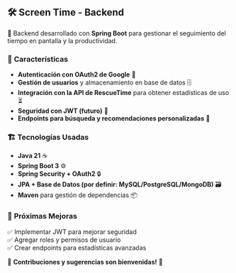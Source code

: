 ## 🛠 **Screen Time - Backend**  
🚀 Backend desarrollado con **Spring Boot** para gestionar el seguimiento del tiempo en pantalla y la productividad.  

### 🔹 **Características**  
- **Autenticación con OAuth2 de Google** 🔑  
- **Gestión de usuarios** y almacenamiento en base de datos 🗄️  
- **Integración con la API de RescueTime** para obtener estadísticas de uso ⏳  
- **Seguridad con JWT (futuro)** 🔐  
- **Endpoints para búsqueda y recomendaciones personalizadas** 🎯  

### 🏗 **Tecnologías Usadas**  
- **Java 21** ☕  
- **Spring Boot 3** ⚙️  
- **Spring Security + OAuth2** 🔒  
- **JPA + Base de Datos (por definir: MySQL/PostgreSQL/MongoDB)** 🗃️  
- **Maven** para gestión de dependencias 📦  

### 📌 **Próximas Mejoras**  
✅ Implementar JWT para mejorar seguridad  
✅ Agregar roles y permisos de usuario  
✅ Crear endpoints para estadísticas avanzadas  

📢 **Contribuciones y sugerencias son bienvenidas!** 🤝  



